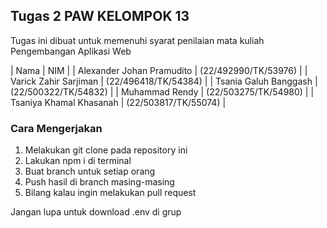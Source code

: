 ## Tugas 2 PAW KELOMPOK 13

Tugas ini dibuat untuk memenuhi syarat penilaian mata kuliah Pengembangan Aplikasi Web

| Nama | NIM |
| Alexander Johan Pramudito | (22/492990/TK/53976) |
| Varick Zahir Sarjiman | (22/496418/TK/54384) |
| Tsania Galuh Banggash | (22/500322/TK/54832) |
| Muhammad Rendy | (22/503275/TK/54980) |
| Tsaniya Khamal Khasanah | (22/503817/TK/55074) |

### Cara Mengerjakan
1. Melakukan git clone pada repository ini
2. Lakukan npm i di terminal
3. Buat branch untuk setiap orang
4. Push hasil di branch masing-masing
5. Bilang kalau ingin melakukan pull request

Jangan lupa untuk download .env di grup